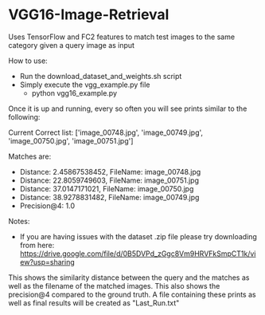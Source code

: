 # VGG16-Image-Retrieval
Uses TensorFlow and FC2 features to match test images to the same category given a query image as input

How to use:
* Run the download_dataset_and_weights.sh script
* Simply execute the vgg_example.py file
  * python vgg16_example.py

Once it is up and running, every so often you will see prints similar to the following:

Current Correct list: ['image_00748.jpg', 'image_00749.jpg', 'image_00750.jpg', 'image_00751.jpg']

Matches are:
 * Distance: 2.45867538452, FileName: image_00748.jpg
 * Distance: 22.8059749603, FileName: image_00751.jpg
 * Distance: 37.0147171021, FileName: image_00750.jpg
 * Distance: 38.9278831482, FileName: image_00749.jpg
 * Precision@4: 1.0

Notes:
 * If you are having issues with the dataset .zip file please try downloading from here: https://drive.google.com/file/d/0B5DVPd_zGgc8Vm9HRVFkSmpCT1k/view?usp=sharing

This shows the similarity distance between the query and the matches as well as the filename of the matched images. 
This also shows the precision@4 compared to the ground truth. A file containing these prints as well as final results
will be created as "Last_Run.txt"

